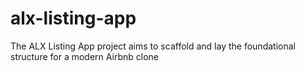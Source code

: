 # alx-listing-app
The ALX Listing App project aims to scaffold and lay the foundational structure for a modern Airbnb clone
